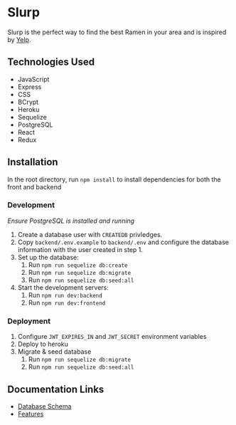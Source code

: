 # Slurp

Slurp is the perfect way to find the best Ramen in your area and is inspired by [Yelp](https://yelp.com).

## Technologies Used

- JavaScript
- Express
- CSS
- BCrypt
- Heroku
- Sequelize
- PostgreSQL
- React
- Redux

## Installation

In the root directory, run `npm install` to install dependencies for both the front and backend

### Development

_Ensure PostgreSQL is installed and running_

1. Create a database user with `CREATEDB` privledges.
2. Copy `backend/.env.example` to `backend/.env` and configure the database information with the user created in step 1.
3. Set up the database:
   1. Run `npm run sequelize db:create`
   2. Run `npm run sequelize db:migrate`
   3. Run `npm run sequelize db:seed:all`
4. Start the development servers:
   1. Run `npm run dev:backend`
   2. Run `npm run dev:frontend`

### Deployment

1. Configure `JWT_EXPIRES_IN` and `JWT_SECRET` environment variables
2. Deploy to heroku
3. Migrate & seed database
   1. Run `npm run sequelize db:migrate`
   2. Run `npm run sequelize db:seed:all`

## Documentation Links

- [Database Schema](https://github.com/justinrusso/Slurp/wiki/Database-Schema)
- [Features](https://github.com/justinrusso/Slurp/wiki/Features)
